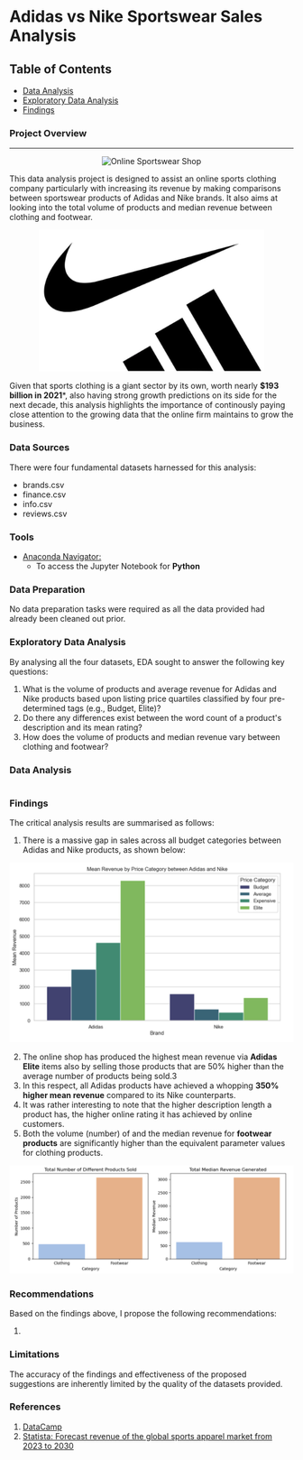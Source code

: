 # Adidas vs Nike Sportswear Sales Analysis

## Table of Contents

- [Data Analysis](#data-analysis)
- [Exploratory Data Analysis](#exploratory-data-analysis)
- [Findings](#findings)

### Project Overview
---
<p align="center">
  <img src="https://github.com/OzzyGoylusun/Python.-Adidas-vs-Nike-Sportswear-Wars-Sales-Analysis/blob/main/Visuals/Online%20Sportswear%20Shop.png"
 alt="Online Sportswear Shop">
</p

This data analysis project is designed to assist an online sports clothing company particularly with increasing its revenue by making comparisons between sportswear products of Adidas and Nike brands. It also aims at looking into the total volume of products and median revenue between clothing and footwear.

<p align="center">
  <img src="https://github.com/OzzyGoylusun/Python.-Adidas-vs-Nike-Sportswear-Sales-Analysis/blob/main/Visuals/Adidas%20%26%20Nike.png"  alt="Online Sportswear Shop" width="400">
</p>

Given that sports clothing is a giant sector by its own, worth nearly **$193 billion in 2021***, also having strong growth predictions on its side for the next decade, this analysis highlights the importance of continously paying close attention to the growing data that the online firm maintains to grow the business.


### Data Sources

There were four fundamental datasets harnessed for this analysis:

- brands.csv
- finance.csv
- info.csv
- reviews.csv
  

### Tools

- [Anaconda Navigator: ](https://www.anaconda.com/download)
  - To access the Jupyter Notebook for **Python**


### Data Preparation

No data preparation tasks were required as all the data provided had already been cleaned out prior.



### Exploratory Data Analysis

By analysing all the four datasets, EDA sought to answer the following key questions:

1. What is the volume of products and average revenue for Adidas and Nike products based upon listing price quartiles classified by four pre-determined tags (e.g., Budget, Elite)?
2. Do there any differences exist between the word count of a product's description and its mean rating?
3. How does the volume of products and median revenue vary between clothing and footwear?


### Data Analysis

```python

```

### Findings

The critical analysis results are summarised as follows:

1. There is a massive gap in sales across all budget categories between Adidas and Nike products, as shown below:
  
<p align="center">
  <img src="https://github.com/OzzyGoylusun/Python.-Adidas-vs-Nike-Sportswear-Sales-Analysis/blob/main/Visuals/Mean%20Revenue%20by%20Price%20Category%20between%20Adidas%20and%20Nike.png" alt="Mean Revenue by Price Category between Adidas and Nike" width='700'>
</p>

2. The online shop has produced the highest mean revenue via **Adidas Elite** items also by selling those products that are 50% higher than the average number of products being sold.3
3. In this respect, all Adidas products have achieved a whopping **350% higher mean revenue** compared to its Nike counterparts.
4. It was rather interesting to note that the higher description length a product has, the higher online rating it has achieved by online customers.
5. Both the volume (number) of and the median revenue for **footwear products** are significantly higher than the equivalent parameter values for clothing products.

<p align="center">
  <img src="https://github.com/OzzyGoylusun/Python.-Adidas-vs-Nike-Sportswear-Sales-Analysis/blob/main/Visuals/Comparison%20of%20Figures%20between%20Footwear%20and%20Clothing.png" alt="Comparison of Figures between Footwear and Clothing" width='700'>
</p>


### Recommendations

Based on the findings above, I propose the following recommendations:

1. 


### Limitations

The accuracy of the findings and effectiveness of the proposed suggestions are inherently limited by the quality of the datasets provided.


### References

1. [DataCamp](https://www.datacamp.com/)
2. [Statista: Forecast revenue of the global sports apparel market from 2023 to 2030](https://www.statista.com/statistics/254489/total-revenue-of-the-global-sports-apparel-market/)
